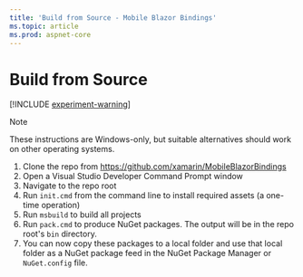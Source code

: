 ```yaml
---
title: 'Build from Source - Mobile Blazor Bindings'
ms.topic: article
ms.prod: aspnet-core
---
```


# Build from Source

[!INCLUDE [experiment-warning](../includes/experiment-warning.md)]

> [!NOTE]
> These instructions are Windows-only, but suitable alternatives should work on other operating systems.

1. Clone the repo from <https://github.com/xamarin/MobileBlazorBindings>
1. Open a Visual Studio Developer Command Prompt window
1. Navigate to the repo root
1. Run `init.cmd` from the command line to install required assets (a one-time operation)
1. Run `msbuild` to build all projects
1. Run `pack.cmd` to produce NuGet packages. The output will be in the repo root's `bin` directory.
1. You can now copy these packages to a local folder and use that local folder as a NuGet package feed in the NuGet Package Manager or `NuGet.config` file.

